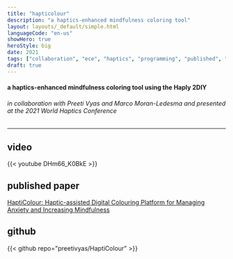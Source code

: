 ```yaml
---
title: "hapticolour"
description: "a haptics-enhanced mindfulness coloring tool"
layout: layouts/_default/simple.html
languageCode: "en-us"
showHero: true
heroStyle: big
date: 2021
tags: ["collaboration", "ece", "haptics", "programming", "published", "whc"]
draft: true
---
```

#### a haptics-enhanced mindfulness coloring tool using the Haply 2DIY
###### in collaboration with Preeti Vyas and Marco Moran-Ledesma and presented at the 2021 World Haptics Conference
---

## video
{{< youtube DHm66_K0BkE >}}

## published paper
<a href="https://www.researchgate.net/publication/354083492_HaptiColour_Haptic-assisted_Digital_Colouring_Platform_for_Managing_Anxiety_and_Increasing_Mindfulness">HaptiColour: Haptic-assisted Digital Colouring Platform for Managing Anxiety and Increasing Mindfulness</a>

## github
{{< github repo="preetivyas/HaptiColour" >}}